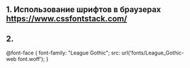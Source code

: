 ## 1.  Использование шрифтов в браузерах https://www.cssfontstack.com/
## 2. 
@font-face {
font-family: "League Gothic";
src: url('fonts/League_Gothic-web font.woff');
}
